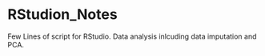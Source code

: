 # RStudion_Notes

Few Lines of script for RStudio. Data analysis inlcuding data imputation and PCA.
